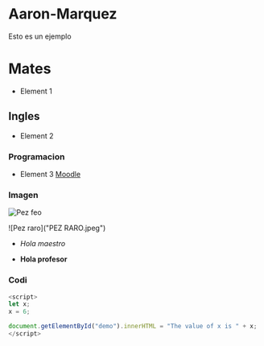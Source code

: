 # Aaron-Marquez
Esto es un ejemplo
# Mates
- Element 1
## Ingles
- Element 2
### Programacion
- Element 3
[Moodle](https://moodle.elpuig.xeill.net/course/view.php?id=549)
### Imagen
![Pez feo](https://fotografias.larazon.es/clipping/cmsimages01/2021/10/04/AB12226F-B636-4BD0-8CFB-C4B11D8903CE/98.jpg?crop=654,368,x27,y0&width=1900&height=1069&optimize=low&format=webply)

![Pez raro]("PEZ RARO.jpeg")

-  *Hola maestro* 

- **Hola profesor**

### Codi
```javascript
<script>
let x;
x = 6;

document.getElementById("demo").innerHTML = "The value of x is " + x;
</script>
```
